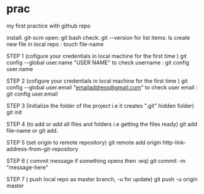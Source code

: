 # prac
my first practice with github repo

install: git-scm
open: git bash
check: git --version
for list items: ls
create new file in local repo : touch file-name

STEP 1 (cofigure your credentials in local machine for the first time )
git config --global user.name "USER NAME"
to check username : git config user.name

STEP 2 (cofigure your credentials in local machine for the first time )
git config --global user.email "emailaddress@gmail.com"
to check user email : git config user.email

STEP 3 (Initialize the folder of the project i.e it creates ".git" hidden folder)
git init

STEP 4 (to add or add all files and folders i.e getting the files ready)
git add file-name or git add.

STEP 5 (set origin to remote repository)
git remote add origin http-link-address-from-git-repository

STEP 6 ( commit message if something opens then :wq)
git commit -m "message-here"

STEP 7 ( push local repo as master branch, -u for update)
git push -u origin master
